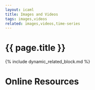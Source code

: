 ```yaml
---
layout: icaml
title: Images and Videos
tags: images,videos
related: images,videos,time-series
---
```

# {{ page.title }}

{% include dynamic_related_block.md %}


# Online Resources